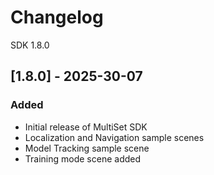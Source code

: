 # Changelog
SDK 1.8.0

## [1.8.0] - 2025-30-07
### Added
- Initial release of MultiSet SDK
- Localization and Navigation sample scenes
- Model Tracking sample scene
- Training mode scene added

